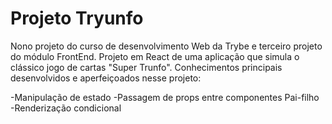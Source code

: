 # Projeto Tryunfo #

Nono projeto do curso de desenvolvimento Web da Trybe e terceiro projeto do módulo FrontEnd. Projeto em React de uma aplicação que simula o clássico jogo de cartas "Super Trunfo". Conhecimentos principais desenvolvidos e aperfeiçoados nesse projeto:

-Manipulação de estado
-Passagem de props entre componentes Pai-filho
-Renderização condicional 

<!-- ## Demonstração: ##

Pendente de estilização -->